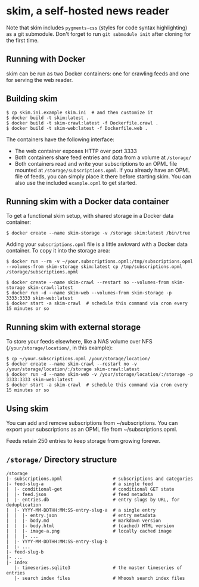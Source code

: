 skim, a self-hosted news reader
===============================

Note that skim includes `pygments-css` (styles for code syntax highlighting) as
a git submodule.  Don't forget to run `git submodule init` after cloning for
the first time.

Running with Docker
-------------------

skim can be run as two Docker containers: one for crawling feeds and one for
serving the web reader.

Building skim
-------------

```
$ cp skim.ini.example skim.ini  # and then customize it
$ docker build -t skim:latest .
$ docker build -t skim-crawl:latest -f Dockerfile.crawl .
$ docker build -t skim-web:latest -f Dockerfile.web .
```

The containers have the following interface:

* The web container exposes HTTP over port 3333
* Both containers share feed entries and data from a volume at `/storage/`
* Both containers read and write your subscriptions to an OPML file mounted at
  `/storage/subscriptions.opml`.  If you already have an OPML file of feeds,
  you can simply place it there before starting skim.  You can also use the
  included `example.opml` to get started.


Running skim with a Docker data container
-----------------------------------------

To get a functional skim setup, with shared storage in a Docker data container:

```
$ docker create --name skim-storage -v /storage skim:latest /bin/true
```

Adding your `subscriptions.opml` file is a little awkward with a Docker data
container.  To copy it into the storage area:

```
$ docker run --rm -v ~/your.subscriptions.opml:/tmp/subscriptions.opml --volumes-from skim-storage skim:latest cp /tmp/subscriptions.opml /storage/subscriptions.opml
```

```
$ docker create --name skim-crawl --restart no --volumes-from skim-storage skim-crawl:latest
$ docker run -d --name skim-web --volumes-from skim-storage -p 3333:3333 skim-web:latest
$ docker start -a skim-crawl  # schedule this command via cron every 15 minutes or so
```

Running skim with external storage
----------------------------------

To store your feeds elsewhere, like a NAS volume over NFS
(`/your/storage/location/`, in this example):

```
$ cp ~/your.subscriptions.opml /your/storage/location/
$ docker create --name skim-crawl --restart no -v /your/storage/location/:/storage skim-crawl:latest
$ docker run -d --name skim-web -v /your/storage/location/:/storage -p 3333:3333 skim-web:latest
$ docker start -a skim-crawl  # schedule this command via cron every 15 minutes or so
```


Using skim
----------

You can add and remove subscriptions from ~/subscriptions.  You can export your
subscriptions as an OPML file from ~/subscriptions.opml.

Feeds retain 250 entries to keep storage from growing forever.


`/storage/` Directory structure
-------------------------------

    /storage
    |- subscriptions.opml                   # subscriptions and categories
    |- feed-slug-a                          # a single feed
    |  |- conditional-get                   # conditional GET state
    |  |- feed.json                         # feed metadata
    |  |- entries.db                        # entry slugs by URL, for deduplication
    |  |- YYYY-MM-DDTHH:MM:SS-entry-slug-a  # a single entry
    |  |  |- entry.json                     # entry metadata
    |  |  |- body.md                        # markdown version
    |  |  |- body.html                      # (cached) HTML version
    |  |  |- image-a.png                    # locally cached image
    |  |  |- ...
    |  |- YYYY-MM-DDTHH:MM:SS-entry-slug-b
    |  |- ...
    |- feed-slug-b
    |- ...
    |- index
       |- timeseries.sqlite3                # the master timeseries of entries
       |- search index files                # Whoosh search index files
